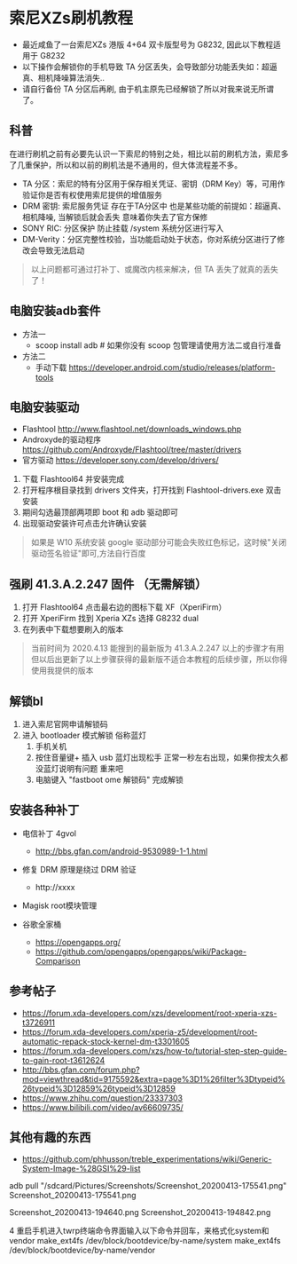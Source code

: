 # 索尼XZs刷机教程
+ 最近咸鱼了一台索尼XZs 港版 4+64 双卡版型号为 G8232, 因此以下教程适用于 G8232
+ 以下操作会解锁你的手机导致 TA 分区丢失，会导致部分功能丢失如：超逼真、相机降噪算法消失..
+ 请自行备份 TA 分区后再刷, 由于机主原先已经解锁了所以对我来说无所谓了。

## 科普

在进行刷机之前有必要先认识一下索尼的特别之处，相比以前的刷机方法，索尼多了几重保护，所以和以前的刷机法是不通用的，但大体流程差不多。

+ TA 分区：索尼的特有分区用于保存相关凭证、密钥（DRM Key）等，可用作验证你是否有权使用索尼提供的增值服务
+ DRM 密钥: 索尼服务凭证 存在于TA分区中 也是某些功能的前提如：超逼真、相机降噪, 当解锁后就会丢失 意味着你失去了官方保修
+ SONY RIC: 分区保护 防止挂载 /system 系统分区进行写入
+ DM-Verity：分区完整性校验，当功能启动处于状态，你对系统分区进行了修改会导致无法启动

>以上问题都可通过打补丁、或魔改内核来解决，但 TA 丢失了就真的丢失了！


## 电脑安装adb套件
+ 方法一 
    + scoop install adb    # 如果你没有 scoop 包管理请使用方法二或自行准备
+ 方法二 
    + 手动下载 https://developer.android.com/studio/releases/platform-tools

## 电脑安装驱动
+ Flashtool http://www.flashtool.net/downloads_windows.php
+ Androxyde的驱动程序 https://github.com/Androxyde/Flashtool/tree/master/drivers  
+ 官方驱动 https://developer.sony.com/develop/drivers/

1. 下载 Flashtool64 并安装完成
1. 打开程序根目录找到 drivers 文件夹，打开找到 Flashtool-drivers.exe 双击安装
2. 期间勾选最顶部两项即 boot 和 adb 驱动即可
3. 出现驱动安装许可点击允许确认安装
>如果是 W10 系统安装 google 驱动部分可能会失败红色标记，这时候"关闭驱动签名验证"即可,方法自行百度



## 强刷 41.3.A.2.247 固件 （无需解锁）
1. 打开 Flashtool64 点击最右边的图标下载 XF（XperiFirm）
2. 打开 XperiFirm 找到 Xperia XZs 选择 G8232 dual
3. 在列表中下载想要刷入的版本
   
>当前时间为 2020.4.13 能搜到的最新版为 41.3.A.2.247 以上的步骤才有用  
>但以后出更新了以上步骤获得的最新版不适合本教程的后续步骤，所以你得使用我提供的版本

## 解锁bl
1. 进入索尼官网申请解锁码
1. 进入 bootloader 模式解锁 俗称蓝灯
    1. 手机关机
    1. 按住音量键+ 插入 usb 蓝灯出现松手 正常一秒左右出现，如果你按太久都没蓝灯说明有问题 重来吧
    1. 电脑键入 "fastboot ome 解锁码" 完成解锁

## 安装各种补丁
+ 电信补丁 4gvol
  + http://bbs.gfan.com/android-9530989-1-1.html

+ 修复 DRM 原理是绕过 DRM 验证
  + http://xxxx

+ Magisk root模块管理


+ 谷歌全家桶
  + https://opengapps.org/
  + https://github.com/opengapps/opengapps/wiki/Package-Comparison





## 参考帖子
+ https://forum.xda-developers.com/xzs/development/root-xperia-xzs-t3726911
+ https://forum.xda-developers.com/xperia-z5/development/root-automatic-repack-stock-kernel-dm-t3301605
+ https://forum.xda-developers.com/xzs/how-to/tutorial-step-step-guide-to-gain-root-t3612624
+ http://bbs.gfan.com/forum.php?mod=viewthread&tid=9175592&extra=page%3D1%26filter%3Dtypeid%26typeid%3D12859%26typeid%3D12859
+ https://www.zhihu.com/question/23337303
+ https://www.bilibili.com/video/av66609735/



## 其他有趣的东西
+ https://github.com/phhusson/treble_experimentations/wiki/Generic-System-Image-%28GSI%29-list


adb pull "/sdcard/Pictures/Screenshots/Screenshot_20200413-175541.png" Screenshot_20200413-175541.png 


  Screenshot_20200413-194640.png  Screenshot_20200413-194842.png



4 重启手机进入twrp终端命令界面输入以下命令并回车，来格式化system和vendor
make_ext4fs /dev/block/bootdevice/by-name/system
make_ext4fs /dev/block/bootdevice/by-name/vendor